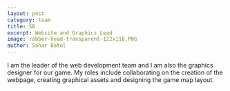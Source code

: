 ```yaml
---
layout: post
category: team
title: SB
excerpt: Website and Graphics Lead
image: robber-head-transparent-122x118.PNG
author: Sahar Batol
---
```


I am the leader of the web development team and I am also the graphics designer for our game. My roles include collaborating on the creation of the webpage, creating graphical assets and designing the game map layout.



